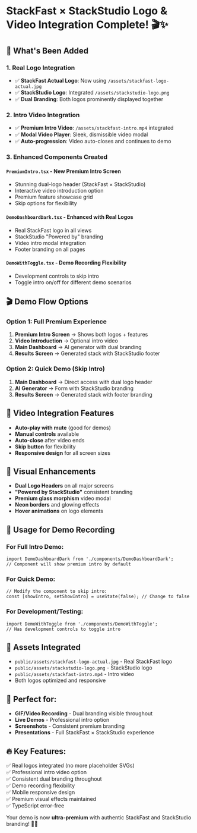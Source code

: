 # StackFast × StackStudio Logo & Video Integration Complete! 🎬✨

## 🎯 What's Been Added

### 1. **Real Logo Integration**
- ✅ **StackFast Actual Logo**: Now using `/assets/stackfast-logo-actual.jpg`
- ✅ **StackStudio Logo**: Integrated `/assets/stackstudio-logo.png`
- ✅ **Dual Branding**: Both logos prominently displayed together

### 2. **Intro Video Integration**
- ✅ **Premium Intro Video**: `/assets/stackfast-intro.mp4` integrated
- ✅ **Modal Video Player**: Sleek, dismissible video modal
- ✅ **Auto-progression**: Video auto-closes and continues to demo

### 3. **Enhanced Components Created**

#### `PremiumIntro.tsx` - New Premium Intro Screen
- Stunning dual-logo header (StackFast × StackStudio)
- Interactive video introduction option
- Premium feature showcase grid
- Skip options for flexibility

#### `DemoDashboardDark.tsx` - Enhanced with Real Logos
- Real StackFast logo in all views
- StackStudio "Powered by" branding
- Video intro modal integration
- Footer branding on all pages

#### `DemoWithToggle.tsx` - Demo Recording Flexibility
- Development controls to skip intro
- Toggle intro on/off for different demo scenarios

## 🎬 Demo Flow Options

### Option 1: Full Premium Experience
1. **Premium Intro Screen** → Shows both logos + features
2. **Video Introduction** → Optional intro video
3. **Main Dashboard** → AI generator with dual branding
4. **Results Screen** → Generated stack with StackStudio footer

### Option 2: Quick Demo (Skip Intro)
1. **Main Dashboard** → Direct access with dual logo header
2. **AI Generator** → Form with StackStudio branding
3. **Results Screen** → Generated stack with footer branding

## 🎥 Video Integration Features

- **Auto-play with mute** (good for demos)
- **Manual controls** available
- **Auto-close** after video ends
- **Skip button** for flexibility
- **Responsive design** for all screen sizes

## 🎨 Visual Enhancements

- **Dual Logo Headers** on all major screens
- **"Powered by StackStudio"** consistent branding
- **Premium glass morphism** video modal
- **Neon borders** and glowing effects
- **Hover animations** on logo elements

## 🚀 Usage for Demo Recording

### For Full Intro Demo:
```tsx
import DemoDashboardDark from './components/DemoDashboardDark';
// Component will show premium intro by default
```

### For Quick Demo:
```tsx
// Modify the component to skip intro:
const [showIntro, setShowIntro] = useState(false); // Change to false
```

### For Development/Testing:
```tsx
import DemoWithToggle from './components/DemoWithToggle';
// Has development controls to toggle intro
```

## 📁 Assets Integrated

- `public/assets/stackfast-logo-actual.jpg` - Real StackFast logo
- `public/assets/stackstudio-logo.png` - StackStudio logo  
- `public/assets/stackfast-intro.mp4` - Intro video
- Both logos optimized and responsive

## 🎯 Perfect for:

- **GIF/Video Recording** - Dual branding visible throughout
- **Live Demos** - Professional intro option
- **Screenshots** - Consistent premium branding
- **Presentations** - Full StackFast × StackStudio experience

## 🔥 Key Features:

✅ Real logos integrated (no more placeholder SVGs)  
✅ Professional intro video option  
✅ Consistent dual branding throughout  
✅ Demo recording flexibility  
✅ Mobile responsive design  
✅ Premium visual effects maintained  
✅ TypeScript error-free  

Your demo is now **ultra-premium** with authentic StackFast and StackStudio branding! 🚀✨
